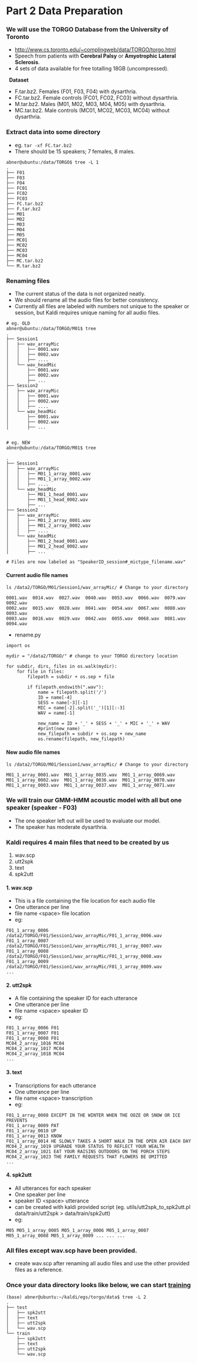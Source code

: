 # Part 2 Data Preparation
### We will use the TORGO Database from the University of Toronto
- http://www.cs.toronto.edu/~complingweb/data/TORGO/torgo.html
- Speech from patients with **Cerebral Palsy** or **Amyotrophic Lateral Sclerosis**.
- 4 sets of data available for free totalling 18GB (uncompressed).

&nbsp;
**Dataset**
- F.tar.bz2. Females (F01, F03, F04) with dysarthria.
- FC.tar.bz2. Female controls (FC01, FC02, FC03) without dysarthria.
- M.tar.bz2. Males (M01, M02, M03, M04, M05) with dysarthria.
- MC.tar.bz2. Male controls (MC01, MC02, MC03, MC04) without dysarthria.

### Extract data into some directory
- eg. ```tar -xf FC.tar.bz2```
- There should be 15 speakers; 7 females, 8 males. 
```
abner@ubuntu:/data/TORGO$ tree -L 1
.
├── F01
├── F03
├── F04
├── FC01
├── FC02
├── FC03
├── FC.tar.bz2
├── F.tar.bz2
├── M01
├── M02
├── M03
├── M04
├── M05
├── MC01
├── MC02
├── MC03
├── MC04
├── MC.tar.bz2
└── M.tar.bz2
```

### Renaming files
- The current status of the data is not organized neatly.
- We should rename all the audio files for better consistency.
- Currently all files are labeled with numbers not unique to the speaker or session, but Kaldi requires unique naming for all audio files.
```
# eg. OLD 
abner@ubuntu:/data/TORGO/M01$ tree
.
├── Session1
│   ├── wav_arrayMic
│   │   ├── 0001.wav
│   │   ├── 0002.wav
│   │   ├── ....
│   └── wav_headMic
│       ├── 0001.wav
│       ├── 0002.wav
│       ├── ...
├── Session2
│   ├── wav_arrayMic
│   │   ├── 0001.wav
│   │   ├── 0002.wav
│   │   ├── ....
│   └── wav_headMic
│       ├── 0001.wav
│       ├── 0002.wav
│       ├── ...


# eg. NEW
abner@ubuntu:/data/TORGO/M01$ tree

.
├── Session1
│   ├── wav_arrayMic
│   │   ├── M01_1_array_0001.wav
│   │   ├── M01_1_array_0002.wav
│   │   ├── ....
│   └── wav_headMic
│       ├── M01_1_head_0001.wav
│       ├── M01_1_head_0002.wav
│       ├── ...
├── Session2
│   ├── wav_arrayMic
│   │   ├── M01_2_array_0001.wav
│   │   ├── M01_2_array_0002.wav
│   │   ├── ....
│   └── wav_headMic
│       ├── M01_2_head_0001.wav
│       ├── M01_2_head_0002.wav
│       ├── ...

# Files are now labeled as "SpeakerID_session#_mictype_filename.wav"
```

#### Current audio file names
```ls /data2/TORGO/M01/Session1/wav_arrayMic/ # Change to your directory```
```
0001.wav  0014.wav  0027.wav  0040.wav	0053.wav  0066.wav  0079.wav  0092.wav
0002.wav  0015.wav  0028.wav  0041.wav	0054.wav  0067.wav  0080.wav  0093.wav
0003.wav  0016.wav  0029.wav  0042.wav	0055.wav  0068.wav  0081.wav  0094.wav
```
- rename.py
```
import os

mydir = "/data2/TORGO/" # change to your TORGO directory location

for subdir, dirs, files in os.walk(mydir):
    for file in files:
        filepath = subdir + os.sep + file
        
        if filepath.endswith(".wav"):
            name = filepath.split('/')
            ID = name[-4]
            SESS = name[-3][-1]
            MIC = name[-2].split('_')[1][:-3]
            WAV = name[-1] 
            
            new_name = ID + '_' + SESS + '_' + MIC + '_' + WAV
            #print(new_name)
            new_filepath = subdir + os.sep + new_name
            os.rename(filepath, new_filepath)
```
#### New audio file names
```ls /data2/TORGO/M01/Session1/wav_arrayMic/ # Change to your directory ```
```
M01_1_array_0001.wav  M01_1_array_0035.wav  M01_1_array_0069.wav
M01_1_array_0002.wav  M01_1_array_0036.wav  M01_1_array_0070.wav
M01_1_array_0003.wav  M01_1_array_0037.wav  M01_1_array_0071.wav
```

### We will train our GMM-HMM acoustic model with all but one speaker (speaker - F03)
- The one speaker left out will be used to evaluate our model.
- The speaker has moderate dysarthria.

### Kaldi requires 4 main files that need to be created by us
1. wav.scp
2. utt2spk
3. text
4. spk2utt 

#### 1. wav.scp
- This is a file containing the file location for each audio file
- One utterance per line
- file name \<space> file location
- eg: <br/>
```
F01_1_array_0006 /data2/TORGO/F01/Session1/wav_arrayMic/F01_1_array_0006.wav
F01_1_array_0007 /data2/TORGO/F01/Session1/wav_arrayMic/F01_1_array_0007.wav
F01_1_array_0008 /data2/TORGO/F01/Session1/wav_arrayMic/F01_1_array_0008.wav
F01_1_array_0009 /data2/TORGO/F01/Session1/wav_arrayMic/F01_1_array_0009.wav
...
```
#### 2. utt2spk
- A file containing the speaker ID for each utterance
- One utterance per line
- file name \<space> speaker ID
- eg: <br/>
```
F01_1_array_0006 F01 
F01_1_array_0007 F01
F01_1_array_0008 F01
MC04_2_array_1016 MC04 
MC04_2_array_1017 MC04 
MC04_2_array_1018 MC04 
...
```

#### 3. text
- Transcriptions for each utterance 
- One utterance per line
- file name \<space> transcription
- eg: <br/> 
```
F01_1_array_0008 EXCEPT IN THE WINTER WHEN THE OOZE OR SNOW OR ICE PREVENTS 
F01_1_array_0009 PAT
F01_1_array_0010 UP 
F01_1_array_0013 KNOW 
F01_1_array_0014 HE SLOWLY TAKES A SHORT WALK IN THE OPEN AIR EACH DAY 
MC04_2_array_1019 UPGRADE YOUR STATUS TO REFLECT YOUR WEALTH
MC04_2_array_1021 EAT YOUR RAISINS OUTDOORS ON THE PORCH STEPS 
MC04_2_array_1023 THE FAMILY REQUESTS THAT FLOWERS BE OMITTED 
...
```
#### 4. spk2utt
- All utterances for each speaker
- One speaker per line
- speaker ID \<space> utterance
- can be created with kaldi provided script (eg. utils/utt2spk_to_spk2utt.pl data/train/utt2spk > data/train/spk2utt) <br/>
- eg: <br/>
```
M05 M05_1_array_0005 M05_1_array_0006 M05_1_array_0007 M05_1_array_0008 M05_1_array_0009 ... ... ...
```
### All files except wav.scp have been provided.  
- create wav.scp after renaming all audio files and use the other provided files as a reference.

### Once your data directory looks like below, we can start [training](https://github.com/abnerLing/Kaldi-Speech_Processing/tree/main/speech%20recognition)
```
(base) abner@ubuntu:~/kaldi/egs/torgo/data$ tree -L 2
.
├── test
│   ├── spk2utt
│   ├── text
│   ├── utt2spk
│   └── wav.scp
└── train
    ├── spk2utt
    ├── text
    ├── utt2spk
    └── wav.scp
```
